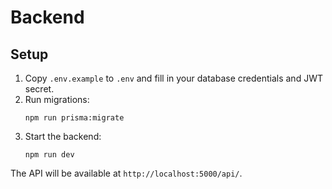 # Backend

## Setup

1. Copy `.env.example` to `.env` and fill in your database credentials and JWT secret.
2. Run migrations:
   ```
   npm run prisma:migrate
   ```
3. Start the backend:
   ```
   npm run dev
   ```

The API will be available at `http://localhost:5000/api/`.

